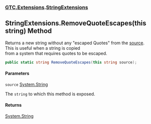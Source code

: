 ### [GTC.Extensions](GTC.Extensions.md 'GTC.Extensions').[StringExtensions](GTC.Extensions.StringExtensions.md 'GTC.Extensions.StringExtensions')

## StringExtensions.RemoveQuoteEscapes(this string) Method

Returns a new string without any "escaped Quotes" from the [source](GTC.Extensions.StringExtensions.RemoveQuoteEscapes(thisstring).md#GTC.Extensions.StringExtensions.RemoveQuoteEscapes(thisstring).source 'GTC.Extensions.StringExtensions.RemoveQuoteEscapes(this string).source').   
This is useful when a string is copied  
from a system that requires quotes to be escaped.

```csharp
public static string RemoveQuoteEscapes(this string source);
```
#### Parameters

<a name='GTC.Extensions.StringExtensions.RemoveQuoteEscapes(thisstring).source'></a>

`source` [System.String](https://docs.microsoft.com/en-us/dotnet/api/System.String 'System.String')

The `string` to which this method is exposed.

#### Returns
[System.String](https://docs.microsoft.com/en-us/dotnet/api/System.String 'System.String')